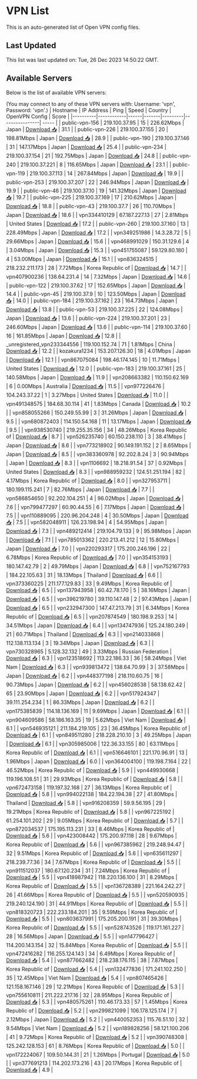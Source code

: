 # VPN List

This is an auto-generated list of Open VPN config files.

## Last Updated

This list was last updated on: Tue, 26 Dec 2023 14:50:22 GMT.

## Available Servers

Below is the list of available VPN servers:

(You may connect to any of these VPN servers with: Username: 'vpn', Password: 'vpn'.)
| Hostname | IP Address | Ping | Speed | Country | OpenVPN Config | Score |
|----------|------------|------|-------|---------|----------------| ----- |
| public-vpn-156 | 219.100.37.95 | 15 | 226.62Mbps | Japan | [Download 📥](./configs/server_0_JP.ovpn) | 31.1 |
| public-vpn-226 | 219.100.37.155 | 20 | 198.81Mbps | Japan | [Download 📥](./configs/server_1_JP.ovpn) | 28.9 |
| public-vpn-190 | 219.100.37.146 | 31 | 147.17Mbps | Japan | [Download 📥](./configs/server_2_JP.ovpn) | 25.4 |
| public-vpn-234 | 219.100.37.154 | 21 | 192.75Mbps | Japan | [Download 📥](./configs/server_3_JP.ovpn) | 24.8 |
| public-vpn-240 | 219.100.37.221 | 8 | 116.65Mbps | Japan | [Download 📥](./configs/server_4_JP.ovpn) | 23.1 |
| public-vpn-119 | 219.100.37.113 | 14 | 267.84Mbps | Japan | [Download 📥](./configs/server_5_JP.ovpn) | 19.9 |
| public-vpn-253 | 219.100.37.207 | 22 | 246.94Mbps | Japan | [Download 📥](./configs/server_6_JP.ovpn) | 19.9 |
| public-vpn-46 | 219.100.37.10 | 19 | 141.32Mbps | Japan | [Download 📥](./configs/server_7_JP.ovpn) | 19.7 |
| public-vpn-225 | 219.100.37.169 | 17 | 210.62Mbps | Japan | [Download 📥](./configs/server_8_JP.ovpn) | 18.8 |
| public-vpn-43 | 219.100.37.7 | 26 | 110.70Mbps | Japan | [Download 📥](./configs/server_9_JP.ovpn) | 18.6 |
| vpn334410129 | 67.187.227.13 | 27 | 2.81Mbps | United States | [Download 📥](./configs/server_10_US.ovpn) | 17.2 |
| public-vpn-260 | 219.100.37.160 | 13 | 228.49Mbps | Japan | [Download 📥](./configs/server_11_JP.ovpn) | 17.2 |
| vpn349251986 | 14.3.28.72 | 5 | 29.66Mbps | Japan | [Download 📥](./configs/server_12_JP.ovpn) | 15.6 |
| vpn468991029 | 150.31.129.6 | 4 | 3.04Mbps | Japan | [Download 📥](./configs/server_13_JP.ovpn) | 15.3 |
| vpn451755087 | 59.129.80.180 | 4 | 53.00Mbps | Japan | [Download 📥](./configs/server_14_JP.ovpn) | 15.1 |
| vpn836324515 | 218.232.211.173 | 28 | 7.72Mbps | Korea Republic of | [Download 📥](./configs/server_15_KR.ovpn) | 14.7 |
| vpn407900236 | 138.64.231.4 | 14 | 7.32Mbps | Japan | [Download 📥](./configs/server_16_JP.ovpn) | 14.6 |
| public-vpn-122 | 219.100.37.62 | 17 | 152.65Mbps | Japan | [Download 📥](./configs/server_17_JP.ovpn) | 14.4 |
| public-vpn-45 | 219.100.37.9 | 10 | 123.50Mbps | Japan | [Download 📥](./configs/server_18_JP.ovpn) | 14.0 |
| public-vpn-184 | 219.100.37.162 | 23 | 164.73Mbps | Japan | [Download 📥](./configs/server_19_JP.ovpn) | 13.8 |
| public-vpn-53 | 219.100.37.225 | 22 | 124.08Mbps | Japan | [Download 📥](./configs/server_20_JP.ovpn) | 13.6 |
| public-vpn-224 | 219.100.37.201 | 23 | 246.60Mbps | Japan | [Download 📥](./configs/server_21_JP.ovpn) | 13.6 |
| public-vpn-114 | 219.100.37.60 | 16 | 161.85Mbps | Japan | [Download 📥](./configs/server_22_JP.ovpn) | 12.8 |
| _unregistered_vpn233344556 | 119.100.152.74 | 71 | 1.81Mbps | China | [Download 📥](./configs/server_23_CN.ovpn) | 12.2 |
| kozakura1234 | 153.207.126.30 | 18 | 4.01Mbps | Japan | [Download 📥](./configs/server_24_JP.ovpn) | 12.1 |
| vpn867075084 | 198.46.174.145 | 10 | 11.71Mbps | United States | [Download 📥](./configs/server_25_US.ovpn) | 12.0 |
| public-vpn-183 | 219.100.37.161 | 25 | 140.58Mbps | Japan | [Download 📥](./configs/server_26_JP.ovpn) | 11.9 |
| vpn208663382 | 110.150.62.169 | 6 | 0.00Mbps | Australia | [Download 📥](./configs/server_27_AU.ovpn) | 11.5 |
| vpn977226476 | 104.243.37.22 | 1 | 3.27Mbps | United States | [Download 📥](./configs/server_28_US.ovpn) | 11.0 |
| vpn491348575 | 184.68.30.114 | 41 | 1.83Mbps | Canada | [Download 📥](./configs/server_29_CA.ovpn) | 10.2 |
| vpn858055266 | 150.249.55.99 | 3 | 31.26Mbps | Japan | [Download 📥](./configs/server_30_JP.ovpn) | 9.5 |
| vpn680872403 | 114.150.54.168 | 11 | 13.17Mbps | Japan | [Download 📥](./configs/server_31_JP.ovpn) | 9.5 |
| vpn938530740 | 219.255.35.156 | 34 | 48.26Mbps | Korea Republic of | [Download 📥](./configs/server_32_KR.ovpn) | 8.7 |
| vpn526235740 | 60.150.238.110 | 3 | 38.41Mbps | Japan | [Download 📥](./configs/server_33_JP.ovpn) | 8.6 |
| vpn773218902 | 90.149.191.152 | 2 | 8.65Mbps | Japan | [Download 📥](./configs/server_34_JP.ovpn) | 8.5 |
| vpn383360978 | 92.202.8.24 | 3 | 90.94Mbps | Japan | [Download 📥](./configs/server_35_JP.ovpn) | 8.3 |
| vpn1106692 | 18.218.91.54 | 37 | 0.92Mbps | United States | [Download 📥](./configs/server_36_US.ovpn) | 8.3 |
| vpn988959232 | 124.51.251.194 | 82 | 4.17Mbps | Korea Republic of | [Download 📥](./configs/server_37_KR.ovpn) | 8.0 |
| vpn327953711 | 180.199.115.241 | 7 | 82.76Mbps | Japan | [Download 📥](./configs/server_38_JP.ovpn) | 7.7 |
| vpn586854650 | 92.202.104.251 | 4 | 96.02Mbps | Japan | [Download 📥](./configs/server_39_JP.ovpn) | 7.6 |
| vpn799477297 | 60.90.44.55 | 6 | 7.17Mbps | Japan | [Download 📥](./configs/server_40_JP.ovpn) | 7.5 |
| vpn110889095 | 220.96.204.248 | 4 | 30.50Mbps | Japan | [Download 📥](./configs/server_41_JP.ovpn) | 7.5 |
| vpn582048911 | 126.23.198.94 | 4 | 54.95Mbps | Japan | [Download 📥](./configs/server_42_JP.ovpn) | 7.3 |
| vpn489212414 | 219.104.79.133 | 9 | 95.98Mbps | Japan | [Download 📥](./configs/server_43_JP.ovpn) | 7.1 |
| vpn785013362 | 220.213.41.212 | 12 | 15.80Mbps | Japan | [Download 📥](./configs/server_44_JP.ovpn) | 7.0 |
| vpn220293317 | 175.200.246.196 | 22 | 6.78Mbps | Korea Republic of | [Download 📥](./configs/server_45_KR.ovpn) | 7.0 |
| vpn354153193 | 180.147.42.79 | 2 | 49.79Mbps | Japan | [Download 📥](./configs/server_46_JP.ovpn) | 6.8 |
| vpn752167793 | 184.22.105.63 | 31 | 18.13Mbps | Thailand | [Download 📥](./configs/server_47_TH.ovpn) | 6.6 |
| vpn373360225 | 211.177.129.83 | 33 | 9.49Mbps | Korea Republic of | [Download 📥](./configs/server_48_KR.ovpn) | 6.5 |
| vpn137943958 | 60.42.78.170 | 5 | 38.16Mbps | Japan | [Download 📥](./configs/server_49_JP.ovpn) | 6.5 |
| vpn396219780 | 39.110.147.48 | 2 | 97.43Mbps | Japan | [Download 📥](./configs/server_50_JP.ovpn) | 6.5 |
| vpn232947300 | 147.47.213.79 | 31 | 6.34Mbps | Korea Republic of | [Download 📥](./configs/server_51_KR.ovpn) | 6.5 |
| vpn207874549 | 180.198.9.253 | 14 | 34.51Mbps | Japan | [Download 📥](./configs/server_52_JP.ovpn) | 6.4 |
| vpn134747936 | 125.24.180.249 | 21 | 60.71Mbps | Thailand | [Download 📥](./configs/server_53_TH.ovpn) | 6.3 |
| vpn214033868 | 112.138.113.134 | 3 | 19.34Mbps | Japan | [Download 📥](./configs/server_54_JP.ovpn) | 6.3 |
| vpn730328965 | 5.128.32.132 | 49 | 3.33Mbps | Russian Federation | [Download 📥](./configs/server_55_RU.ovpn) | 6.3 |
| vpn123518692 | 113.22.186.33 | 36 | 58.24Mbps | Viet Nam | [Download 📥](./configs/server_56_VN.ovpn) | 6.3 |
| vpn939813472 | 138.64.70.99 | 3 | 37.58Mbps | Japan | [Download 📥](./configs/server_57_JP.ovpn) | 6.2 |
| vpn448377198 | 218.110.60.75 | 16 | 90.73Mbps | Japan | [Download 📥](./configs/server_58_JP.ovpn) | 6.2 |
| vpn456028538 | 58.138.62.42 | 65 | 23.90Mbps | Japan | [Download 📥](./configs/server_59_JP.ovpn) | 6.2 |
| vpn517924347 | 39.111.254.234 | 1 | 86.33Mbps | Japan | [Download 📥](./configs/server_60_JP.ovpn) | 6.2 |
| vpn175385839 | 114.18.136.169 | 11 | 9.69Mbps | Japan | [Download 📥](./configs/server_61_JP.ovpn) | 6.1 |
| vpn904609586 | 58.186.163.35 | 19 | 5.62Mbps | Viet Nam | [Download 📥](./configs/server_62_VN.ovpn) | 6.1 |
| vpn546935121 | 211.184.219.105 | 23 | 36.45Mbps | Korea Republic of | [Download 📥](./configs/server_63_KR.ovpn) | 6.1 |
| vpn849511280 | 218.228.210.10 | 3 | 49.25Mbps | Japan | [Download 📥](./configs/server_64_JP.ovpn) | 6.1 |
| vpn305985006 | 122.36.33.155 | 80 | 63.11Mbps | Korea Republic of | [Download 📥](./configs/server_65_KR.ovpn) | 6.1 |
| vpn516646101 | 221.170.96.91 | 13 | 1.96Mbps | Japan | [Download 📥](./configs/server_66_JP.ovpn) | 6.0 |
| vpn364004100 | 119.198.7.164 | 22 | 46.52Mbps | Korea Republic of | [Download 📥](./configs/server_67_KR.ovpn) | 5.9 |
| vpn449930668 | 119.196.108.51 | 31 | 29.93Mbps | Korea Republic of | [Download 📥](./configs/server_68_KR.ovpn) | 5.8 |
| vpn672473158 | 119.197.32.168 | 27 | 36.13Mbps | Korea Republic of | [Download 📥](./configs/server_69_KR.ovpn) | 5.8 |
| vpn994022138 | 184.22.194.38 | 27 | 41.80Mbps | Thailand | [Download 📥](./configs/server_70_TH.ovpn) | 5.8 |
| vpn916208359 | 59.9.56.195 | 29 | 19.21Mbps | Korea Republic of | [Download 📥](./configs/server_71_KR.ovpn) | 5.8 |
| vpn967225192 | 61.254.101.202 | 29 | 9.05Mbps | Korea Republic of | [Download 📥](./configs/server_72_KR.ovpn) | 5.7 |
| vpn872034537 | 175.195.113.231 | 33 | 8.46Mbps | Korea Republic of | [Download 📥](./configs/server_73_KR.ovpn) | 5.6 |
| vpn423008442 | 175.200.97.118 | 28 | 9.67Mbps | Korea Republic of | [Download 📥](./configs/server_74_KR.ovpn) | 5.6 |
| vpn967385962 | 219.248.94.47 | 32 | 9.51Mbps | Korea Republic of | [Download 📥](./configs/server_75_KR.ovpn) | 5.6 |
| vpn635611297 | 218.239.77.36 | 34 | 7.67Mbps | Korea Republic of | [Download 📥](./configs/server_76_KR.ovpn) | 5.5 |
| vpn911512037 | 180.67.120.234 | 31 | 7.24Mbps | Korea Republic of | [Download 📥](./configs/server_77_KR.ovpn) | 5.5 |
| vpn418987942 | 118.220.136.100 | 31 | 8.29Mbps | Korea Republic of | [Download 📥](./configs/server_78_KR.ovpn) | 5.5 |
| vpn136728389 | 221.164.242.27 | 26 | 41.66Mbps | Korea Republic of | [Download 📥](./configs/server_79_KR.ovpn) | 5.5 |
| vpn520590935 | 219.240.124.190 | 31 | 44.91Mbps | Korea Republic of | [Download 📥](./configs/server_80_KR.ovpn) | 5.5 |
| vpn818320723 | 222.233.184.201 | 35 | 9.59Mbps | Korea Republic of | [Download 📥](./configs/server_81_KR.ovpn) | 5.5 |
| vpn803637991 | 175.205.200.191 | 31 | 39.30Mbps | Korea Republic of | [Download 📥](./configs/server_82_KR.ovpn) | 5.5 |
| vpn528743526 | 119.171.161.227 | 28 | 16.56Mbps | Japan | [Download 📥](./configs/server_83_JP.ovpn) | 5.5 |
| vpn147796427 | 114.200.143.154 | 32 | 15.84Mbps | Korea Republic of | [Download 📥](./configs/server_84_KR.ovpn) | 5.5 |
| vpn472416282 | 116.255.124.143 | 34 | 6.49Mbps | Korea Republic of | [Download 📥](./configs/server_85_KR.ovpn) | 5.4 |
| vpn877662482 | 218.238.176.115 | 38 | 7.87Mbps | Korea Republic of | [Download 📥](./configs/server_86_KR.ovpn) | 5.4 |
| vpn132477836 | 171.241.102.250 | 35 | 12.45Mbps | Viet Nam | [Download 📥](./configs/server_87_VN.ovpn) | 5.4 |
| vpn807465426 | 121.158.167.146 | 29 | 12.21Mbps | Korea Republic of | [Download 📥](./configs/server_88_KR.ovpn) | 5.3 |
| vpn755610811 | 211.222.217.16 | 32 | 28.95Mbps | Korea Republic of | [Download 📥](./configs/server_89_KR.ovpn) | 5.3 |
| vpn480575261 | 110.46.173.33 | 57 | 1.45Mbps | Korea Republic of | [Download 📥](./configs/server_90_KR.ovpn) | 5.2 |
| vpn299821099 | 106.178.125.174 | 7 | 2.12Mbps | Japan | [Download 📥](./configs/server_91_JP.ovpn) | 5.2 |
| vpn440052353 | 115.76.51.10 | 32 | 9.54Mbps | Viet Nam | [Download 📥](./configs/server_92_VN.ovpn) | 5.2 |
| vpn189828256 | 58.121.100.206 | 41 | 9.72Mbps | Korea Republic of | [Download 📥](./configs/server_93_KR.ovpn) | 5.2 |
| vpn390748308 | 125.242.128.153 | 61 | 8.76Mbps | Korea Republic of | [Download 📥](./configs/server_94_KR.ovpn) | 5.0 |
| vpn172224067 | 109.50.144.31 | 21 | 1.26Mbps | Portugal | [Download 📥](./configs/server_95_PT.ovpn) | 5.0 |
| vpn377691213 | 114.202.173.216 | 43 | 20.17Mbps | Korea Republic of | [Download 📥](./configs/server_96_KR.ovpn) | 4.9 |
